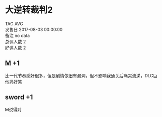 



# 大逆转裁判2
  
TAG AVG  
发售日 2017-08-03 00:00:00  
备注 no data  
总评人数 2  
好评人数 2
## M +1


比一代节奏感好很多，但是剧情依旧有漏洞，但不影响我通关后痛哭流涕，DLC巨他妈好笑
## sword +1


M说得对